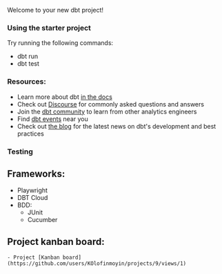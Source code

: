 Welcome to your new dbt project!

### Using the starter project

Try running the following commands:
- dbt run
- dbt test


### Resources:
- Learn more about dbt [in the docs](https://docs.getdbt.com/docs/introduction)
- Check out [Discourse](https://discourse.getdbt.com/) for commonly asked questions and answers
- Join the [dbt community](https://getdbt.com/community) to learn from other analytics engineers
- Find [dbt events](https://events.getdbt.com) near you
- Check out [the blog](https://blog.getdbt.com/) for the latest news on dbt's development and best practices

### Testing
## Frameworks:
- Playwright
- DBT Cloud
- BDD: 
    - JUnit
    - Cucumber

## Project kanban board: 
    - Project [Kanban board](https://github.com/users/KOlofinmoyin/projects/9/views/1)